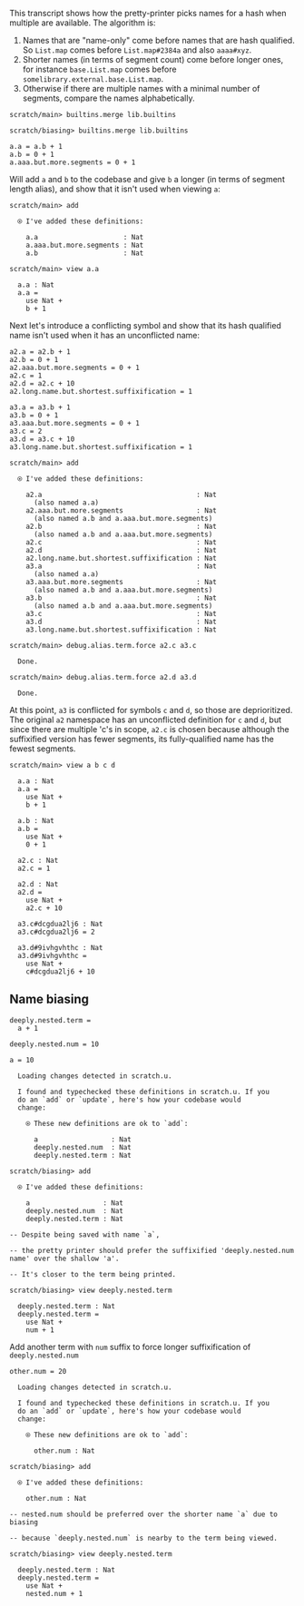 This transcript shows how the pretty-printer picks names for a hash when multiple are available. The algorithm is:

1.  Names that are "name-only" come before names that are hash qualified. So `List.map` comes before `List.map#2384a` and also `aaaa#xyz`.
2.  Shorter names (in terms of segment count) come before longer ones, for instance `base.List.map` comes before `somelibrary.external.base.List.map`.
3.  Otherwise if there are multiple names with a minimal number of segments, compare the names alphabetically.

``` ucm :hide
scratch/main> builtins.merge lib.builtins

scratch/biasing> builtins.merge lib.builtins
```

``` unison :hide
a.a = a.b + 1
a.b = 0 + 1
a.aaa.but.more.segments = 0 + 1
```

Will add `a` and `b` to the codebase and give `b` a longer (in terms of segment length alias), and show that it isn't used when viewing `a`:

``` ucm
scratch/main> add

  ⍟ I've added these definitions:

    a.a                     : Nat
    a.aaa.but.more.segments : Nat
    a.b                     : Nat

scratch/main> view a.a

  a.a : Nat
  a.a =
    use Nat +
    b + 1
```

Next let's introduce a conflicting symbol and show that its hash qualified name isn't used when it has an unconflicted name:

``` unison :hide
a2.a = a2.b + 1
a2.b = 0 + 1
a2.aaa.but.more.segments = 0 + 1
a2.c = 1
a2.d = a2.c + 10
a2.long.name.but.shortest.suffixification = 1

a3.a = a3.b + 1
a3.b = 0 + 1
a3.aaa.but.more.segments = 0 + 1
a3.c = 2
a3.d = a3.c + 10
a3.long.name.but.shortest.suffixification = 1
```

``` ucm
scratch/main> add

  ⍟ I've added these definitions:

    a2.a                                      : Nat
      (also named a.a)
    a2.aaa.but.more.segments                  : Nat
      (also named a.b and a.aaa.but.more.segments)
    a2.b                                      : Nat
      (also named a.b and a.aaa.but.more.segments)
    a2.c                                      : Nat
    a2.d                                      : Nat
    a2.long.name.but.shortest.suffixification : Nat
    a3.a                                      : Nat
      (also named a.a)
    a3.aaa.but.more.segments                  : Nat
      (also named a.b and a.aaa.but.more.segments)
    a3.b                                      : Nat
      (also named a.b and a.aaa.but.more.segments)
    a3.c                                      : Nat
    a3.d                                      : Nat
    a3.long.name.but.shortest.suffixification : Nat

scratch/main> debug.alias.term.force a2.c a3.c

  Done.

scratch/main> debug.alias.term.force a2.d a3.d

  Done.
```

At this point, `a3` is conflicted for symbols `c` and `d`, so those are deprioritized.
The original `a2` namespace has an unconflicted definition for `c` and `d`, but since there are multiple 'c's in scope,
`a2.c` is chosen because although the suffixified version has fewer segments, its fully-qualified name has the fewest segments.

``` ucm
scratch/main> view a b c d

  a.a : Nat
  a.a =
    use Nat +
    b + 1

  a.b : Nat
  a.b =
    use Nat +
    0 + 1

  a2.c : Nat
  a2.c = 1

  a2.d : Nat
  a2.d =
    use Nat +
    a2.c + 10

  a3.c#dcgdua2lj6 : Nat
  a3.c#dcgdua2lj6 = 2

  a3.d#9ivhgvhthc : Nat
  a3.d#9ivhgvhthc =
    use Nat +
    c#dcgdua2lj6 + 10
```

## Name biasing

``` unison
deeply.nested.term =
  a + 1

deeply.nested.num = 10

a = 10
```

``` ucm :added-by-ucm
  Loading changes detected in scratch.u.

  I found and typechecked these definitions in scratch.u. If you
  do an `add` or `update`, here's how your codebase would
  change:

    ⍟ These new definitions are ok to `add`:
    
      a                  : Nat
      deeply.nested.num  : Nat
      deeply.nested.term : Nat
```

``` ucm
scratch/biasing> add

  ⍟ I've added these definitions:

    a                  : Nat
    deeply.nested.num  : Nat
    deeply.nested.term : Nat

-- Despite being saved with name `a`,

-- the pretty printer should prefer the suffixified 'deeply.nested.num name' over the shallow 'a'.

-- It's closer to the term being printed.

scratch/biasing> view deeply.nested.term

  deeply.nested.term : Nat
  deeply.nested.term =
    use Nat +
    num + 1
```

Add another term with `num` suffix to force longer suffixification of `deeply.nested.num`

``` unison
other.num = 20
```

``` ucm :added-by-ucm
  Loading changes detected in scratch.u.

  I found and typechecked these definitions in scratch.u. If you
  do an `add` or `update`, here's how your codebase would
  change:

    ⍟ These new definitions are ok to `add`:
    
      other.num : Nat
```

``` ucm
scratch/biasing> add

  ⍟ I've added these definitions:

    other.num : Nat

-- nested.num should be preferred over the shorter name `a` due to biasing

-- because `deeply.nested.num` is nearby to the term being viewed.

scratch/biasing> view deeply.nested.term

  deeply.nested.term : Nat
  deeply.nested.term =
    use Nat +
    nested.num + 1
```

